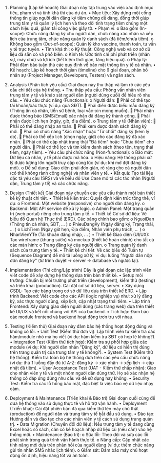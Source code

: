 1. Planning (Lập kế hoạch)
   Giai đoạn này tập trung vào việc xác định mục tiêu, phạm vi và tính khả thi của dự án.
   • Mục tiêu: Xây dựng một cổng thông tin giúp người dân đăng ký tiêm chủng dễ dàng, đồng thời giúp trung tâm y tế quản lý lịch hẹn và theo dõi tình trạng tiêm chủng một cách hiệu quả, giảm tải công việc giấy tờ.
   • Phạm vi:
    o Bao gồm (In-scope): Chức năng đăng ký cho người dân, chức năng xác nhận và xếp lịch của trung tâm, chức năng quản lý danh sách (đã tiêm/chưa tiêm).
    o Không bao gồm (Out-of-scope): Quản lý kho vaccine, thanh toán, tư vấn y tế trực tuyến.
   • Tính khả thi:
    o Kỹ thuật: Công nghệ web và cơ sở dữ liệu đã sẵn có và phổ biến.
    o Kinh tế: Ước tính chi phí phát triển (nhân sự, máy chủ) và lợi ích (tiết kiệm thời gian, tăng hiệu quả).
    o Pháp lý: Phải đảm bảo tuân thủ các quy định về bảo mật thông tin y tế cá nhân.
   • Kế hoạch: Lập kế hoạch thời gian (timeline) cho 6 giai đoạn, phân bổ nhân sự (Project Manager, Developers, Testers) và ngân sách.

2. Analysis (Phân tích yêu cầu)
   Giai đoạn này thu thập và làm rõ các yêu cầu chi tiết của hệ thống.
   • Thu thập yêu cầu: Phỏng vấn nhân viên trung tâm y tế và khảo sát người dân (người dùng cuối) để hiểu rõ nhu cầu.
   • Yêu cầu chức năng (Functional):
    o Người dân:
         Phải có thể tạo tài khoản/xác thực (ví dụ: qua SĐT).
         Phải điền được biểu mẫu đăng ký (Thông tin cá nhân, tiền sử bệnh, loại vắc-xin mong muốn).
         Phải nhận được thông báo (SMS/Email) xác nhận đã đăng ký thành công.
         Phải nhận được lịch hẹn (ngày, giờ, địa điểm).
    o Trung tâm y tế (Nhân viên):
         Phải có thể đăng nhập an toàn.
         Phải xem được danh sách đăng ký mới.
         Phải có chức năng "Xác nhận" hoặc "Từ chối" đăng ký (kèm lý do).
         Phải có thể xếp lịch (chọn ngày, giờ) cho các đăng ký đã xác nhận.
         Phải có thể cập nhật trạng thái "Đã tiêm" hoặc "Chưa tiêm" cho người dân.
         Phải có thể lọc và tìm kiếm danh sách (theo tên, trạng thái tiêm, ngày tiêm).
   • Yêu cầu phi chức năng (Non-functional):
    o Bảo mật: Dữ liệu cá nhân, y tế phải được mã hóa.
    o Hiệu năng: Hệ thống phải xử lý được lượng lớn người truy cập cùng lúc (ví dụ: khi mở đợt đăng ký mới).
    o Dễ sử dụng: Giao diện phải đơn giản, rõ ràng cho cả người dân (có thể không rành công nghệ) và nhân viên y tế.
   • Kết quả: Tạo tài liệu đặc tả yêu cầu (SRS) và vẽ biểu đồ Use Case mô tả các tác nhân (Người dân, Trung tâm y tế) và các chức năng.

3. Design (Thiết kế)
   Giai đoạn này chuyển các yêu cầu thành một bản thiết kế kỹ thuật chi tiết.
   • Thiết kế kiến trúc: Quyết định kiến trúc tổng thể, ví dụ:
    o Frontend: Một website (responsive) cho người dân đăng ký.
    o Backend: Một API service để xử lý logic.
    o Admin Panel: Một trang quản trị (web portal) riêng cho trung tâm y tế.
   • Thiết kế Cơ sở dữ liệu: Vẽ biểu đồ Quan hệ Thực thể (ERD). Các bảng chính bao gồm:
    o NguoiDan (Thông tin cá nhân, SĐT, ... )
    o PhieuDangKy (Ngày đăng ký, Trạng thái, ... )
    o LichTiem (Ngày giờ hẹn, Địa điểm, Nhân viên phụ trách, ... )
    o NhanVienYTe (Tài khoản đăng nhập, ... )
   • Thiết kế Giao diện (UI/UX): Tạo wireframe (khung sườn) và mockup (thiết kế hoàn chỉnh) cho tất cả các màn hình:
    o Trang đăng ký của người dân.
    o Trang quản lý danh sách của trung tâm y tế.
   • Thiết kế chi tiết: Vẽ các biểu đồ Tuần tự (Sequence Diagram) để mô tả luồng xử lý, ví dụ: luồng "Người dân nộp đơn đăng ký" (từ trình duyệt -> server -> database và ngược lại).

4. Implementation (Thi công/Lập trình)
   Đây là giai đoạn các lập trình viên viết code để xây dựng hệ thống dựa trên bản thiết kế.
   • Setup môi trường: Chuẩn bị môi trường phát triển (development), kiểm thử (testing) và triển khai (production). Cài đặt cơ sở dữ liệu, server.
   • Xây dựng CSDL: Tạo các bảng trong cơ sở dữ liệu dựa trên thiết kế ERD.
   • Lập trình Backend: Viết code cho các API (logic nghiệp vụ) như: xử lý đăng ký, xác thực người dùng, xếp lịch, cập nhật trạng thái tiêm.
   • Lập trình Frontend: Xây dựng giao diện người dùng (các trang web) dựa trên thiết kế UI/UX và kết nối chúng với API của backend.
   • Tích hợp: Đảm bảo các module frontend và backend hoạt động trơn tru với nhau.

5. Testing (Kiểm thử)
   Giai đoạn này đảm bảo hệ thống hoạt động đúng và không có lỗi.
   • Unit Test (Kiểm thử đơn vị): Lập trình viên tự kiểm tra các hàm/module nhỏ mà họ viết (ví dụ: hàm kiểm tra SĐT có hợp lệ không?).
   • Integration Test (Kiểm thử tích hợp): Kiểm tra sự phối hợp giữa các module (ví dụ: Khi người dân nhấn "Đăng ký", dữ liệu có hiển thị đúng trên trang quản trị của trung tâm y tế không?).
   • System Test (Kiểm thử hệ thống): Kiểm tra toàn bộ hệ thống dựa trên các yêu cầu chức năng (ví dụ: thử 1 luồng đầy đủ từ A-Z: đăng ký -> xác nhận -> xếp lịch -> cập nhật đã tiêm).
   • User Acceptance Test (UAT - Kiểm thử chấp nhận): Giao cho nhân viên y tế và một nhóm người dân dùng thử. Họ sẽ xác nhận hệ thống có đáp ứng đúng nhu cầu và dễ sử dụng hay không.
   • Security Test: Kiểm tra các lỗ hổng bảo mật, đặc biệt là việc bảo vệ dữ liệu nhạy cảm.

6. Deployment & Maintenance (Triển khai & Bảo trì)
   Giai đoạn cuối cùng để đưa hệ thống vào sử dụng thực tế và hỗ trợ vận hành.
   • Deployment (Triển khai): Cài đặt phiên bản đã qua kiểm thử lên máy chủ thật (production) để người dân và trung tâm y tế bắt đầu sử dụng.
   • Đào tạo: Hướng dẫn và đào tạo cho các nhân viên y tế cách sử dụng trang quản trị.
   • Data Migration (Chuyển đổi dữ liệu): Nếu trung tâm y tế đang dùng Excel hoặc sổ sách, cần có kế hoạch nhập dữ liệu cũ (nếu cần) vào hệ thống mới.
   • Maintenance (Bảo trì):
    o Sửa lỗi: Theo dõi và sửa các lỗi phát sinh trong quá trình vận hành thực tế.
    o Nâng cấp: Cập nhật các tính năng mới dựa trên phản hồi của người dùng (ví dụ: thêm chức năng gửi tin nhắn SMS nhắc lịch tiêm).
    o Giám sát: Đảm bảo máy chủ hoạt động ổn định, hiệu năng tốt và an toàn.
